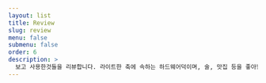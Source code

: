 ```yaml
---
layout: list
title: Review
slug: review
menu: false
submenu: false
order: 6
description: >
  보고 사용한것들을 리뷰합니다. 라이트한 축에 속하는 하드웨어덕이며, 술, 맛집 등을 좋아합니다.
---
```

